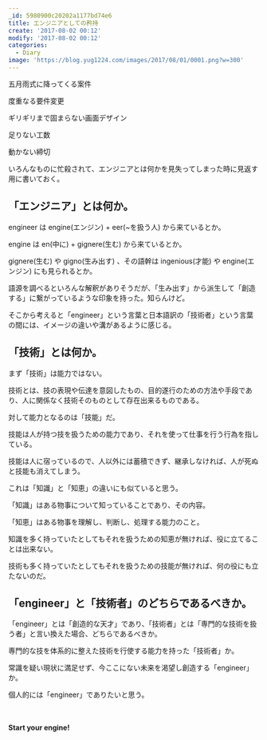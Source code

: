 ```yaml
---
_id: 5980900c20202a1177bd74e6
title: エンジニアとしての矜持
create: '2017-08-02 00:12'
modify: '2017-08-02 00:12'
categories:
  - Diary
image: 'https://blog.yug1224.com/images/2017/08/01/0001.png?w=300'
---
```


五月雨式に降ってくる案件

度重なる要件変更

ギリギリまで固まらない画面デザイン

足りない工数

動かない締切

いろんなものに忙殺されて、エンジニアとは何かを見失ってしまった時に見返す用に書いておく。

<!-- more -->

## 「エンジニア」とは何か。

engineer は engine(エンジン) + eer(~を扱う人) から来ているとか。

engine は en(中に) + gignere(生む) から来ているとか。

gignere(生む) や gigno(生み出す) 、その語幹は ingenious(才能) や engine(エンジン) にも見られるとか。

語源を調べるといろんな解釈がありそうだが、「生み出す」から派生して「創造する」に繋がっているような印象を持った。知らんけど。

そこから考えると「engineer」という言葉と日本語訳の「技術者」という言葉の間には、イメージの違いや溝があるように感じる。

## 「技術」とは何か。

まず「技術」は能力ではない。

技術とは、技の表現や伝達を意図したもの、目的遂行のための方法や手段であり、人に関係なく技術そのものとして存在出来るものである。

対して能力となるのは「技能」だ。

技能は人が持つ技を扱うための能力であり、それを使って仕事を行う行為を指している。

技能は人に宿っているので、人以外には蓄積できず、継承しなければ、人が死ぬと技能も消えてしまう。

これは「知識」と「知恵」の違いにも似ていると思う。

「知識」はある物事について知っていることであり、その内容。

「知恵」はある物事を理解し、判断し、処理する能力のこと。

知識を多く持っていたとしてもそれを扱うための知恵が無ければ、役に立てることは出来ない。

技術も多く持っていたとしてもそれを扱うための技能が無ければ、何の役にも立たないのだ。

## 「engineer」と「技術者」のどちらであるべきか。

「engineer」とは「創造的な天才」であり、「技術者」とは「専門的な技術を扱う者」と言い換えた場合、どちらであるべきか。

専門的な技を体系的に整えた技術を行使する能力を持った「技術者」か。

常識を疑い現状に満足せず、今ここにない未来を渇望し創造する「engineer」か。

個人的には「engineer」でありたいと思う。

　

__Start your engine!__
